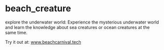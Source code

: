 # beach_creature
explore the underwater world:
Experience the mysterious underwater world and learn the knowledge about sea creatures or ocean creatures at the same time.

Try it out at: www.beachcarnival.tech

